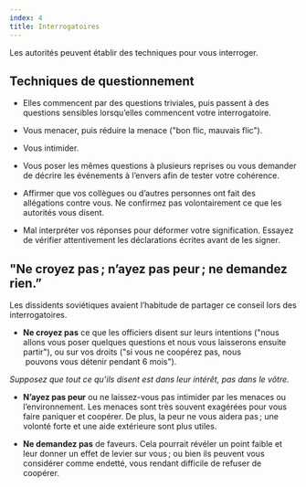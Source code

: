 ```yaml
---
index: 4
title: Interrogatoires
---
```

Les autorités peuvent établir des techniques pour vous interroger.

## Techniques de questionnement 

*   Elles commencent par des questions triviales, puis passent à des questions sensibles lorsqu’elles commencent votre interrogatoire.

*   Vous menacer, puis réduire la menace ("bon flic, mauvais flic"). 

*   Vous intimider.

*   Vous poser les mêmes questions à plusieurs reprises ou vous demander de décrire les événements à l’envers afin de tester votre cohérence. 

*   Affirmer que vos collègues ou d’autres personnes ont fait des allégations contre vous. Ne confirmez pas volontairement ce que les autorités vous disent.

*   Mal interpréter vos réponses pour déformer votre signification. Essayez de vérifier attentivement les déclarations écrites avant de les signer.

## "Ne croyez pas ; n’ayez pas peur ; ne demandez rien.”

Les dissidents soviétiques avaient l’habitude de partager ce conseil lors des interrogatoires.

* **Ne croyez pas** ce que les officiers disent sur leurs intentions ("nous allons vous poser quelques questions et nous vous laisserons ensuite partir"), ou sur vos droits ("si vous ne coopérez pas, nous  pouvons vous détenir pendant 6 mois").

*Supposez que tout ce qu’ils disent est dans leur intérêt, pas dans le vôtre.*

* **N’ayez pas peur** ou ne laissez-vous pas intimider par les menaces ou l’environnement. Les menaces sont très souvent exagérées pour vous faire paniquer et coopérer. De plus, la peur ne vous aidera pas ; une volonté forte et une aide extérieure sont plus utiles.

* **Ne demandez pas** de faveurs. Cela pourrait révéler un point faible et leur donner un effet de levier sur vous ; ou bien ils peuvent vous considérer comme endetté, vous rendant difficile de refuser de coopérer.